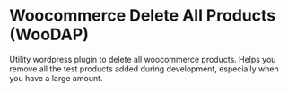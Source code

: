 # Woocommerce Delete All Products (WooDAP)

Utility wordpress plugin to delete all woocommerce products. Helps you remove all the test products added during development, especially when you have a large amount.